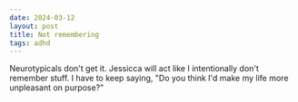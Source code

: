 ```yaml
---
date: 2024-03-12
layout: post
title: Not remembering
tags: adhd
---
```


Neurotypicals don't get it. Jessicca will act like I intentionally don't remember stuff. I have to keep saying, "Do you think I'd make my life more unpleasant on purpose?"
